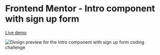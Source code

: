 # Frontend Mentor - Intro component with sign up form

[Live demo](https://mesutcifci.github.io/Frontend-Mentor-Challenges/intro-component-with-signup-form-master/index.html)

![Design preview for the Intro component with sign up form coding challenge](./design/desktop-preview.jpg)
